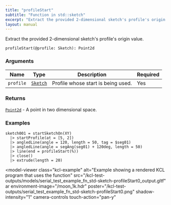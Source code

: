 ```yaml
---
title: "profileStart"
subtitle: "Function in std::sketch"
excerpt: "Extract the provided 2-dimensional sketch's profile's origin value."
layout: manual
---
```


Extract the provided 2-dimensional sketch's profile's origin value.

```kcl
profileStart(@profile: Sketch): Point2d
```



### Arguments

| Name | Type | Description | Required |
|----------|------|-------------|----------|
| `profile` | [`Sketch`](/docs/kcl-std/types/std-types-Sketch) | Profile whose start is being used. | Yes |

### Returns

[`Point2d`](/docs/kcl-std/types/std-types-Point2d) - A point in two dimensional space.


### Examples

```kcl
sketch001 = startSketchOn(XY)
  |> startProfile(at = [5, 2])
  |> angledLine(angle = 120, length = 50, tag = $seg01)
  |> angledLine(angle = segAng(seg01) + 120deg, length = 50)
  |> line(end = profileStart(%))
  |> close()
  |> extrude(length = 20)

```


<model-viewer
  class="kcl-example"
  alt="Example showing a rendered KCL program that uses the  function"
  src="/kcl-test-outputs/models/serial_test_example_fn_std-sketch-profileStart0_output.gltf"
  ar
  environment-image="/moon_1k.hdr"
  poster="/kcl-test-outputs/serial_test_example_fn_std-sketch-profileStart0.png"
  shadow-intensity="1"
  camera-controls
  touch-action="pan-y"
>
</model-viewer>


